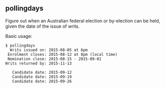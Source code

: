 pollingdays
----------

Figure out when an Australian federal election or by-election can
be held, given the date of the issue of writs.

Basic usage:

    $ pollingdays
      Writs issued on: 2015-08-05 at 6pm
     Enrolment closes: 2015-08-12 at 8pm (local time)
     Nomination close: 2015-08-15 - 2015-09-01
    Writs returned by: 2015-11-13
    
       Candidate date: 2015-09-12
       Candidate date: 2015-09-19
       Candidate date: 2015-09-26


